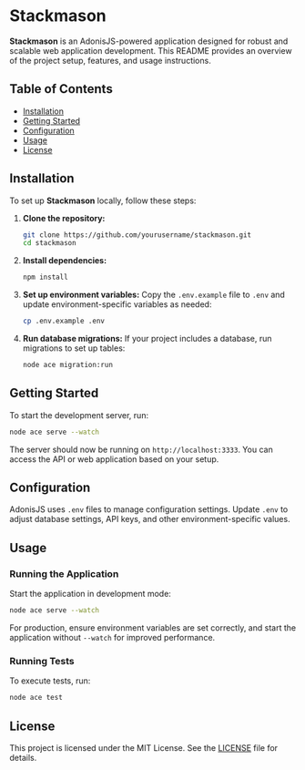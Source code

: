 # Stackmason

**Stackmason** is an AdonisJS-powered application designed for robust and scalable web application development. This README provides an overview of the project setup, features, and usage instructions.

## Table of Contents

- [Installation](#installation)
- [Getting Started](#getting-started)
- [Configuration](#configuration)
- [Usage](#usage)
- [License](#license)

## Installation

To set up **Stackmason** locally, follow these steps:

1. **Clone the repository:**

   ```bash
   git clone https://github.com/yourusername/stackmason.git
   cd stackmason
   ```

2. **Install dependencies:**

   ```bash
   npm install
   ```

3. **Set up environment variables:**
   Copy the `.env.example` file to `.env` and update environment-specific variables as needed:

   ```bash
   cp .env.example .env
   ```

4. **Run database migrations:**
   If your project includes a database, run migrations to set up tables:
   ```bash
   node ace migration:run
   ```

## Getting Started

To start the development server, run:

```bash
node ace serve --watch
```

The server should now be running on `http://localhost:3333`. You can access the API or web application based on your setup.

## Configuration

AdonisJS uses `.env` files to manage configuration settings. Update `.env` to adjust database settings, API keys, and other environment-specific values.

## Usage

### Running the Application

Start the application in development mode:

```bash
node ace serve --watch
```

For production, ensure environment variables are set correctly, and start the application without `--watch` for improved performance.

### Running Tests

To execute tests, run:

```bash
node ace test
```

## License

This project is licensed under the MIT License. See the [LICENSE](LICENSE) file for details.
